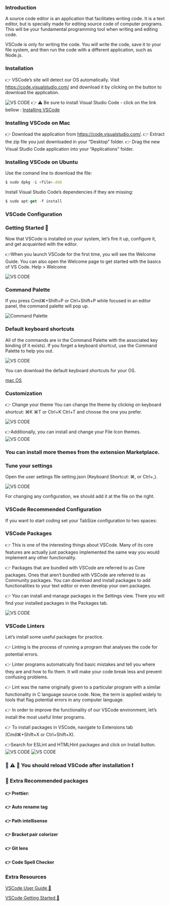 ### Introduction
A source code editor is an application that facilitates writing code. It is a text editor, but is specially made for editing source code of computer programs. This will be your fundamental programming tool when writing and editing code.

VSCode is only for writing the code. You will write the code, save it to your file system, and then run the code with a different application, such as Node.js.

### Installation
👉 VSCode’s site will detect our OS automatically. Visit https://code.visualstudio.com/ and download it by clicking on the button to download the application.


![VS CODE](./images/vscode.jpg)
👉 ⚠️ Be sure to install Visual Studio Code - click on the link bellow : 
[Installing VSCode](https://visualstudio.microsoft.com/de/)

### Installing VSCode on Mac
👉 Download the application from https://code.visualstudio.com/.
👉 Extract the zip file you just downloaded in your “Desktop” folder.
👉 Drag the new Visual Studio Code application into your “Applications” folder.
### Installing VSCode on Ubuntu
Use the comand line to download the file:
```js
$ sudo dpkg -i <file>.deb
```
Install Visual Studio Code’s dependencies if they are missing:
```js
$ sudo apt-get -f install
```
### VSCode Configuration
### Getting Started 🤔
Now that VSCode is installed on your system, let’s fire it up, configure it, and get acquainted with the editor.

👉When you launch VSCode for the first time, you will see the Welcome Guide. You can also open the Welcome page to get started with the basics of VS Code. Help > Welcome

![VS CODE](./images/vscode2.jpg)

### Command Palette
If you press Cmd⌘+Shift+P or Ctrl+Shift+P while focused in an editor panel, the command palette will pop up.

![Command Palette](https://user-images.githubusercontent.com/23629340/33935336-dec8c668-dffb-11e7-943e-63ed5e9c8e99.gif)

### Default keyboard shortcuts
All of the commands are in the Command Palette with the associated key binding (if it exists). If you forget a keyboard shortcut, use the Command Palette to help you out.

![VS CODE](./images/vscode4.jpg)

You can download the default keyboard shortcuts for your OS.

[mac OS](https://code.visualstudio.com/shortcuts/keyboard-shortcuts-macos.pdf)

### Customization
👉 Change your theme
You can change the theme by clicking on keyboard shortcut: ⌘K ⌘T or Ctrl+K Ctrl+T and choose the one you prefer.

![VS CODE](./images/vscode5.jpg)

👉Additionally, you can install and change your File Icon themes.
![VS CODE](./images/vscode6.jpg)

### You can install more themes from the extension Marketplace.

### Tune your settings
Open the user settings file setting.json (Keyboard Shortcut: ⌘, or Ctrl+,).

![VS CODE](./images/vscode7.jpg)

For changing any configuration, we should add it at the file on the right.

### VSCode Recommended Configuration

If you want to start coding  set your TabSize configuration to two spaces:

### VSCode Packages
👉 This is one of the interesting things about VSCode. Many of its core features are actually just packages implemented the same way you would implement any other functionality.

👉 Packages that are bundled with VSCode are referred to as Core packages. Ones that aren’t bundled with VSCode are referred to as Community packages. You can download and install packages to add functionalities to your text editor or even develop your own packages.

👉 You can install and manage packages in the Settings view. There you will find your installed packages in the Packages tab.

![VS CODE](./images/vscode8.jpg)

### VSCode Linters
Let’s install some useful packages for practice.

👉 Linting is the process of running a program that analyses the code for potential errors.

👉 Linter programs automatically find basic mistakes and tell you where they are and how to fix them. It will make your code break less and prevent confusing problems.

👉 Lint was the name originally given to a particular program with a similar functionality in C language source code. Now, the term is applied widely to tools that flag potential errors in any computer language.

👉 In order to improve the functionality of our VSCode environment, let’s install the most useful linter programs.

👉 To install packages in VSCode, navigate to Extensions tab (Cmd⌘+Shift+X or Ctrl+Shift+X).

👉Search for ESLint and HTMLHint packages and click on Install button.
![VS CODE](./images/vscode9.jpg)
![VS CODE](./images/vscode10.jpg)

### 🛑 ⚠️  🤖 You should reload VSCode after installation ❗️

### 🚀 Extra Recommended packages
#### 👉 Prettier:
#### 👉 Auto rename tag
#### 👉 Path intellisense
#### 👉 Bracket pair colorizer
#### 👉 Git lens
#### 👉 Code Spell Checker


### Extra Resources
[VSCode User Guide 🚀](https://code.visualstudio.com/docs/editor/codebasics)


[VSCode Getting Started 🚀](https://code.visualstudio.com/docs/?dv=win64user)



